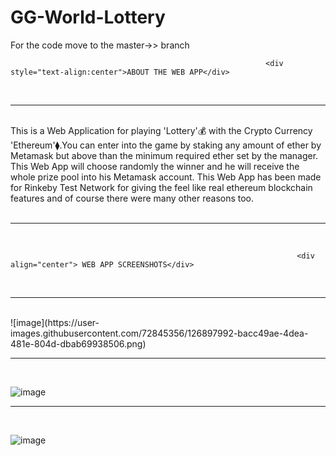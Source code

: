 # GG-World-Lottery

For the code move to the master->> branch

                                                             <div style="text-align:center">ABOUT THE WEB APP</div>
                                                                   
<br>                                                                   
<hr>
<br>
This is a Web Application for playing 'Lottery'💰 with the Crypto Currency 'Ethereum'⧫.You can enter into the game by staking any amount of ether by Metamask but above than the minimum required ether set by the manager. This Web App will choose randomly the winner and he will receive the whole prize pool into his Metamask account.
This Web App has been made for Rinkeby Test Network for giving the feel like real ethereum blockchain features and of course there were many other reasons too.<br/>
<br>                                                                   
<hr>
<br>
                                        
                                                                    <div align="center"> WEB APP SCREENSHOTS</div>
                                                                    
<br>                                                                   
<hr>
<br>                                                               
   ![image](https://user-images.githubusercontent.com/72845356/126897992-bacc49ae-4dea-481e-804d-dbab69938506.png)
   <br>                                                                   
<hr>
<br>
   
   
   ![image](https://user-images.githubusercontent.com/72845356/126898029-c7577c1c-238e-461f-a5d4-c4aa4530e4fe.png)
   <br>                                                                   
<hr>
<br>


   ![image](https://user-images.githubusercontent.com/72845356/126898037-8177d4a7-6590-4ab6-87cd-ed521e2495ff.png)

  
   


